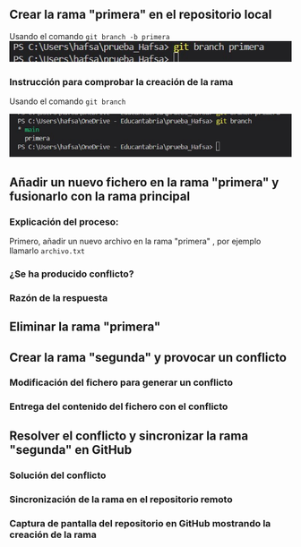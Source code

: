 ## Crear la rama "primera" en el repositorio local
 Usando el comando `git branch -b primera`
![jzcr](./images/eje3.2_images/1.jpg)



  ### Instrucción para comprobar la creación de la rama
Usando el comando `git branch`

![jzcr](./images/eje3.2_images/2.jpg)

## Añadir un nuevo fichero en la rama "primera" y fusionarlo con la rama principal


   ### Explicación del proceso:
 Primero, añadir un nuevo archivo en la rama "primera" , por ejemplo llamarlo `archivo.txt`
 
    
   ### ¿Se ha producido conflicto?


   ### Razón de la respuesta



## Eliminar la rama "primera"




## Crear la rama "segunda" y provocar un conflicto




   ### Modificación del fichero para generar un conflicto



   ### Entrega del contenido del fichero con el conflicto




## Resolver el conflicto y sincronizar la rama "segunda" en GitHub




   ### Solución del conflicto




   ### Sincronización de la rama en el repositorio remoto



   ### Captura de pantalla del repositorio en GitHub mostrando la creación de la rama